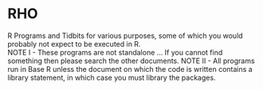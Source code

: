 # RHO
R Programs and Tidbits for various purposes, some of which you would probably not expect to be executed in R.<br/>
NOTE I - These programs are not standalone ... If you cannot find something then please search the other documents.
NOTE II - All programs run in Base R unless the document on which the code is written contains a library statement, in which case you must library the packages.
